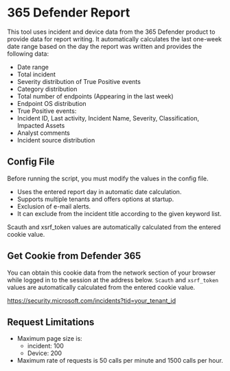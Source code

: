 # 365 Defender Report

This tool uses incident and device data from the 365 Defender product to provide data for report writing.
It automatically calculates the last one-week date range based on the day the report was written and provides the following data:

- Date range
- Total incident
- Severity distribution of True Positive events
- Category distribution
- Total number of endpoints (Appearing in the last week)
- Endpoint OS distribution
- True Positive events:
 - Incident ID, Last activity, Incident Name, Severity, Classification, Impacted Assets
 - Analyst comments
- Incident source distribution

## Config File

Before running the script, you must modify the values in the config file.

- Uses the entered report day in automatic date calculation.
- Supports multiple tenants and offers options at startup.
- Exclusion of e-mail alerts.
- It can exclude from the incident title according to the given keyword list.

Scauth and xsrf_token values ​​are automatically calculated from the entered cookie value.

## Get Cookie from Defender 365

You can obtain this cookie data from the network section of your browser while logged in to the session at the address below. `Scauth` and `xsrf_token` values ​​are automatically calculated from the entered cookie value.

<https://security.microsoft.com/incidents?tid=your_tenant_id>

## Request Limitations

- Maximum page size is:
  - incident: 100
  - Device: 200
- Maximum rate of requests is 50 calls per minute and 1500 calls per hour.
